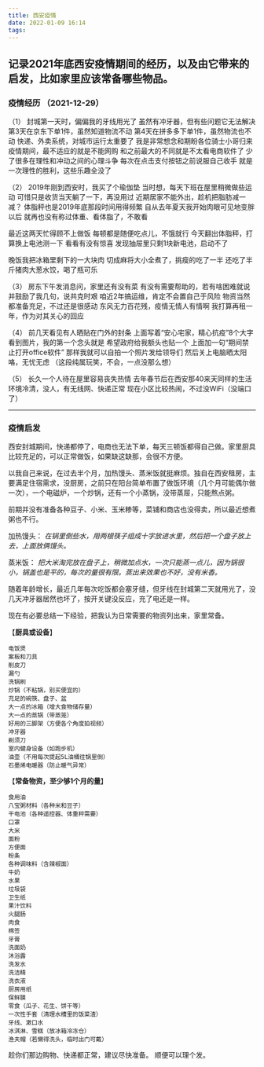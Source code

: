 ```yaml
---
title: 西安疫情
date: 2022-01-09 16:14
tags:
---
```

记录2021年底西安疫情期间的经历，以及由它带来的启发，比如家里应该常备哪些物品。
​​​<!--more-->
---

### 疫情经历 （2021-12-29） 

（1）
封城第一天时，偏偏我的牙线用光了
虽然有冲牙器，但有些问题它无法解决
第3天在京东下单1件，虽然知道物流不动
第4天在拼多多下单1件，虽然物流也不动
快递、外卖系统，对城市运行太重要了
我是非常想念和期盼各位骑士小哥归来
疫情期间，最不适应的就是不能网购
和之前最大的不同就是不太看电商软件了
少了很多在理性和冲动之间的心理斗争
每次在点击支付按钮之前说服自己收手
就是一次理性的胜利，这些乐趣全没了

（2）
2019年刚到西安时，我买了个瑜伽垫
当时想，每天下班在屋里稍微做些运动
可惜只是收货当天躺了一下，再没用过
近期居家不能外出，趁机把脂肪减一减？
体脂秤也是2019年底那段时间用得频繁
自从去年夏天我开始肉眼可见地变胖以后
就再也没有称过体重、看体脂了，不敢看

最近这两天忙得顾不上做饭
每顿都是随便吃点儿，不饿就行
今天翻出体脂秤，打算换上电池测一下
看看有没有惊喜
发现抽屉里只剩1块新电池，启动不了

晚饭我把冰箱里剩下的一大块肉
切成麻将大小全煮了，挑瘦的吃了一半
还吃了半斤猪肉大葱水饺，喝了瓶可乐

（3）
房东下午发消息问，家里还有没有菜
有没有需要帮助的，若有啥困难就说
并鼓励了我几句，说共克时艰
咱近2年搞运维，肯定不会置自己于风险
物资当然都准备充足，不过还是很感动
东风无力百花残，疫情无情人有情啊
我打算再租一年，作为对其关心的回应

（4）
前几天看见有人晒贴在门外的封条
上面写着“安心宅家，精心抗疫”8个大字
看到图片，我的第一个念头就是
希望政府给我额头也贴一个
上面加一句“期间禁止打开office软件”
那样我就可以自拍一个照片发给领导们
然后关上电脑晒太阳咯，无忧无虑
（这段纯属玩笑，不会，一点没那么想）

（5）
长久一个人待在屋里容易丧失热情
去年春节后在西安那40来天同样的生活
环境冷清，没人，有无线网、快递正常
现在小区比较热闹，不过没WiFi（没端口了）

---

### 疫情启发

西安封城期间，快递都停了，电商也无法下单，每天三顿饭都得自己做。家里厨具比较充足的，可以正常做饭，如果缺这缺那，会很不方便。

以我自己来说，在过去半个月，加热馒头、蒸米饭就挺麻烦。独自在西安租房，主要满足住宿需求，没厨房，之前只在阳台简单布置了做饭环境（几个月可能偶尔做一次），一个电磁炉，一个炒锅，还有一个小蒸锅，没带蒸屉，只能熬点粥。

前期并没有准备各种豆子、小米、玉米糁等，菜铺和商店也没得卖，所以最近想煮粥也不行。

加热馒头：
*在锅里倒些水，用两根筷子组成十字放进水里，然后把一个盘子放上去，上面放俩馒头。*

蒸米饭：
*把大米淘完放在盘子上，稍微加点水，一次只能蒸一点儿，因为锅很小，锅盖也是平的，每次的量很有限。蒸出来效果也不好，没有米香。*

随着年龄增长，最近几年每次吃饭都会塞牙缝，但牙线在封城第二天就用光了，没几天冲牙器居然也坏了，按开关键没反应，充了电还是一样。

现在有必要总结一下经验，把我认为日常需要的物资列出来，家里常备。

【**厨具或设备**】
```
电饭煲
案板和刀具
削皮刀
漏勺
洗锅刷
炒锅（不粘锅，别买便宜的）
充足的碗筷、盘子、盆
大一点的冰箱（增大食物储存量）
大一点的蒸锅（带蒸笼）
好用的三脚架（方便各个角度拍视频）
冲牙器
剃须刀
室内健身设备（如跑步机）
油壶（不用每次提起5L油桶往锅里倒）
石墨烯电暖器（防止暖气异常）
```
【**常备物资，至少够1个月的量**】
```
食用油
八宝粥材料（各种米和豆子）
干电池（各种遥控器、体重秤需要）
口罩
大米
面粉
方便面
粉条
各种调味料（含辣椒面）
牛奶
水果
垃圾袋
卫生纸
果汁饮料
火腿肠
肉食
棉签
牙膏
洗面奶
沐浴露
洗发水
洗洁精
洗衣液
厨房用纸
保鲜膜
零食（瓜子、花生、饼干等）
一次性手套（清理水槽里的饭菜渣）
牙线、漱口水
冰淇淋、雪糕（放冰箱冷冻仓）
渔夫帽（若懒得洗头，临时出门可戴）
```
趁你们那边购物、快递都正常，建议尽快准备。
顺便可以理个发。